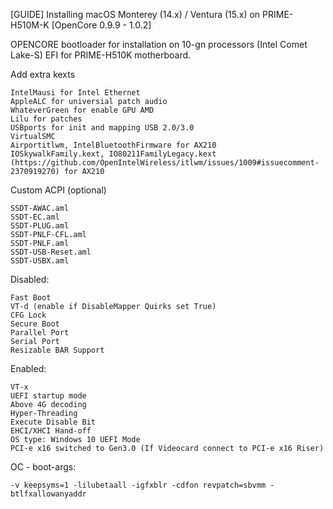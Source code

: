 [GUIDE] Installing macOS Monterey (14.x) / Ventura (15.x) on PRIME-H510M-K [OpenCore 0.9.9 - 1.0.2]

OPENCORE bootloader for installation on 10-gn processors (Intel Comet Lake-S)
EFI for PRIME-H510K motherboard.

Add extra kexts

    IntelMausi for Intel Ethernet
    AppleALC for universial patch audio
    WhateverGreen for enable GPU AMD
    Lilu for patches
    USBports for init and mapping USB 2.0/3.0
    VirtualSMC
    Airportitlwm, IntelBluetoothFirmware for AX210 
    IOSkywalkFamily.kext, IO80211FamilyLegacy.kext (https://github.com/OpenIntelWireless/itlwm/issues/1009#issuecomment-2370919270) for AX210

Custom ACPI (optional)

    SSDT-AWAC.aml
    SSDT-EC.aml
    SSDT-PLUG.aml
    SSDT-PNLF-CFL.aml
    SSDT-PNLF.aml
    SSDT-USB-Reset.aml
    SSDT-USBX.aml

Disabled:

    Fast Boot
    VT-d (enable if DisableMapper Quirks set True)
    CFG Lock
    Secure Boot
    Parallel Port
    Serial Port
    Resizable BAR Support

Enabled:

    VT-x
    UEFI startup mode
    Above 4G decoding
    Hyper-Threading
    Execute Disable Bit
    EHCI/XHCI Hand-off
    OS type: Windows 10 UEFI Mode
    PCI-e x16 switched to Gen3.0 (If Videocard connect to PCI-e x16 Riser)

OC - boot-args:

    -v keepsyms=1 -lilubetaall -igfxblr -cdfon revpatch=sbvmm -btlfxallowanyaddr
